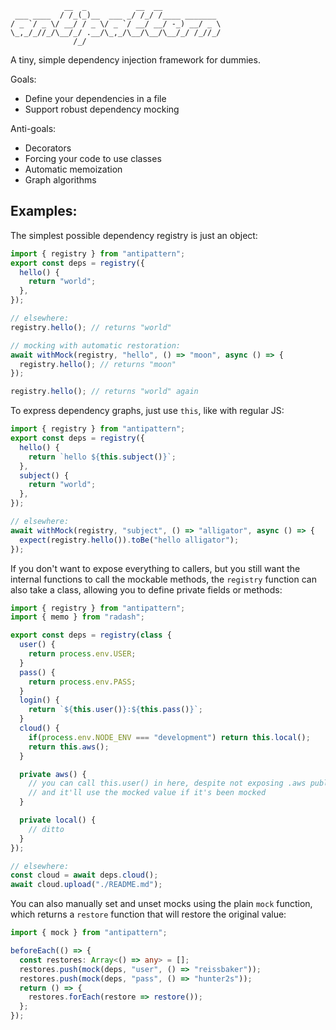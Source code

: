 ```
            __  _           __  __
 ___ ____  / /_(_)__  ___ _/ /_/ /____ _______
/ _ `/ _ \/ __/ / _ \/ _ `/ __/ __/ -_) __/ _ \
\_,_/_//_/\__/_/ .__/\_,_/\__/\__/\__/_/ /_//_/
              /_/
```

A tiny, simple dependency injection framework for dummies.

Goals:

* Define your dependencies in a file
* Support robust dependency mocking

Anti-goals:

* Decorators
* Forcing your code to use classes
* Automatic memoization
* Graph algorithms

## Examples:

The simplest possible dependency registry is just an object:

```typescript
import { registry } from "antipattern";
export const deps = registry({
  hello() {
    return "world";
  },
});

// elsewhere:
registry.hello(); // returns "world"

// mocking with automatic restoration:
await withMock(registry, "hello", () => "moon", async () => {
  registry.hello(); // returns "moon"
});

registry.hello(); // returns "world" again
```

To express dependency graphs, just use `this`, like with regular JS:

```typescript
import { registry } from "antipattern";
export const deps = registry({
  hello() {
    return `hello ${this.subject()}`;
  },
  subject() {
    return "world";
  },
});

// elsewhere:
await withMock(registry, "subject", () => "alligator", async () => {
  expect(registry.hello()).toBe("hello alligator");
});
```

If you don't want to expose everything to callers, but you still want the
internal functions to call the mockable methods, the `registry` function can
also take a class, allowing you to define private fields or methods:

```typescript
import { registry } from "antipattern";
import { memo } from "radash";

export const deps = registry(class {
  user() {
    return process.env.USER;
  }
  pass() {
    return process.env.PASS;
  }
  login() {
    return `${this.user()}:${this.pass()}`;
  }
  cloud() {
    if(process.env.NODE_ENV === "development") return this.local();
    return this.aws();
  }

  private aws() {
    // you can call this.user() in here, despite not exposing .aws publically,
    // and it'll use the mocked value if it's been mocked
  }

  private local() {
    // ditto
  }
});

// elsewhere:
const cloud = await deps.cloud();
await cloud.upload("./README.md");
```

You can also manually set and unset mocks using the plain `mock` function,
which returns a `restore` function that will restore the original value:

```typescript
import { mock } from "antipattern";

beforeEach(() => {
  const restores: Array<() => any> = [];
  restores.push(mock(deps, "user", () => "reissbaker"));
  restores.push(mock(deps, "pass", () => "hunter2s"));
  return () => {
    restores.forEach(restore => restore());
  };
});
```
